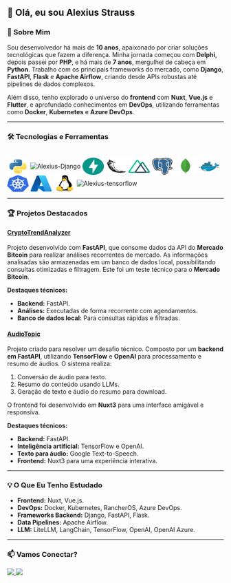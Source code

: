 ## 👋 Olá, eu sou Alexius Strauss

### 🚀 Sobre Mim
Sou desenvolvedor há mais de **10 anos**, apaixonado por criar soluções tecnológicas que fazem a diferença. Minha jornada começou com **Delphi**, depois passei por **PHP**, e há mais de **7 anos**, mergulhei de cabeça em **Python**. Trabalho com os principais frameworks do mercado, como **Django**, **FastAPI**, **Flask** e **Apache Airflow**, criando desde APIs robustas até pipelines de dados complexos.

Além disso, tenho explorado o universo do **frontend** com **Nuxt**, **Vue.js** e **Flutter**, e aprofundado conhecimentos em **DevOps**, utilizando ferramentas como **Docker**, **Kubernetes** e **Azure DevOps**.

---
### 🛠️ Tecnologias e Ferramentas
<div style="display: inline_block"><br>
  <img align="center" alt="Alexius-Python" height="40" width="50" src="https://raw.githubusercontent.com/devicons/devicon/master/icons/python/python-original.svg" title="Python">
  <img align="center" alt="Alexius-Django" height="40" width="50" src="https://cdn.worldvectorlogo.com/logos/django.svg" title="Django">
  <img align="center" alt="Alexius-FastAPI" height="40" width="50" src="https://raw.githubusercontent.com/devicons/devicon/master/icons/fastapi/fastapi-original.svg" title="FastAPI">
  <img align="center" alt="Alexius-Flask" height="40" width="50" src="https://raw.githubusercontent.com/devicons/devicon/master/icons/flask/flask-original.svg" title="Flask">
  <img align="center" alt="Alexius-Nuxt" height="40" width="50" src="https://raw.githubusercontent.com/devicons/devicon/master/icons/nuxtjs/nuxtjs-original.svg" title="Nuxt.js">
  <img align="center" alt="Alexius-Postgresql" height="40" width="50" src="https://raw.githubusercontent.com/devicons/devicon/master/icons/postgresql/postgresql-original.svg" title="PostgreSQL">
  <img align="center" alt="Alexius-MongoDB" height="40" width="50" src="https://raw.githubusercontent.com/devicons/devicon/master/icons/mongodb/mongodb-original.svg" title="MongoDB">
  <img align="center" alt="Alexius-Docker" height="40" width="50" src="https://raw.githubusercontent.com/devicons/devicon/master/icons/docker/docker-original.svg" title="Docker">
  <img align="center" alt="Alexius-Kubernetes" height="40" width="50" src="https://raw.githubusercontent.com/devicons/devicon/master/icons/kubernetes/kubernetes-plain.svg" title="Kubernetes">
  <img align="center" alt="Alexius-Azure" height="40" width="50" src="https://raw.githubusercontent.com/devicons/devicon/master/icons/azure/azure-original.svg" title="Azure DevOps">
  <img align="center" alt="Alexius-Linux" height="40" width="50" src="https://raw.githubusercontent.com/devicons/devicon/master/icons/linux/linux-original.svg" title="Linux">
  <img align="center" alt="Alexius-tensorflow" height="40" width="50" src="https://cdn.iconscout.com/icon/free/png-256/free-tensor-flow-icon-download-in-svg-png-gif-file-formats--tensorflow-ai-user-interface-pack-icons-4492469.png" title="Tensorflow">
</div>

---

### 🏆 Projetos Destacados

#### [CryptoTrendAnalyzer](https://github.com/alexiusstrauss/CryptoTrendAnalyzer)
Projeto desenvolvido com **FastAPI**, que consome dados da API do **Mercado Bitcoin** para realizar análises recorrentes de mercado. As informações analisadas são armazenadas em um banco de dados local, possibilitando consultas otimizadas e filtragem. Este foi um teste técnico para o **Mercado Bitcoin**.

**Destaques técnicos:**
- **Backend:** FastAPI.
- **Análises:** Executadas de forma recorrente com agendamentos.
- **Banco de dados local:** Para consultas rápidas e filtradas.

#### [AudioTopic](https://github.com/alexiusstrauss/AudioTopic)
Projeto criado para resolver um desafio técnico. Composto por um **backend em FastAPI**, utilizando **TensorFlow** e **OpenAI** para processamento e resumo de áudios. O sistema realiza:
1. Conversão de áudio para texto.
2. Resumo do conteúdo usando LLMs.
3. Geração de texto e áudio do resumo para download.

O frontend foi desenvolvido em **Nuxt3** para uma interface amigável e responsiva.

**Destaques técnicos:**
- **Backend:** FastAPI.
- **Inteligência artificial:** TensorFlow e OpenAI.
- **Texto para áudio:** Google Text-to-Speech.
- **Frontend:** Nuxt3 para uma experiência interativa.

---


### 💡 O Que Eu Tenho Estudado
- **Frontend:** Nuxt, Vue.js.
- **DevOps:** Docker, Kubernetes, RancherOS, Azure DevOps.
- **Frameworks Backend:** Django, FastAPI, Flask.
- **Data Pipelines:** Apache Airflow.
- **LLM:** LiteLLM, LangChain, TensorFlow, OpenAI, OpenAI Azure.

---

### 📫 Vamos Conectar?
<div style="display: inline_block">
  <a href="https://www.linkedin.com/in/alexiusstrauss/" target="_blank">
    <img src="https://img.shields.io/badge/-LinkedIn-%230077B5?style=for-the-badge&logo=linkedin&logoColor=white" target="_blank">
  </a>
  <a href="mailto:alexius.dev@gmail.com" target="_blank">
    <img src="https://img.shields.io/badge/Gmail-D14836?style=for-the-badge&logo=gmail&logoColor=white" target="_blank">
  </a>
</div>
